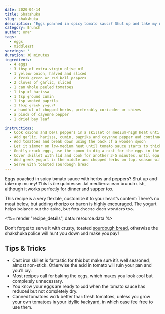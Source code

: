 ```yaml
---
date: 2020-04-14
title: Shakshuka
slug: shakshuka
description: "Eggs poached in spicy tomato sauce? Shut up and take my money!"
category: Brunch
author: onur
tags:
  - eggs
  - middleast
servings: 2
duration: 30 minutes
ingredients:
  - 4 eggs
  - 3 tbsp of extra-virgin olive oil
  - 1 yellow onion, halved and sliced
  - 2 fresh green or red bell peppers
  - 2 cloves of garlic, sliced
  - 1 can whole peeled tomatoes
  - 1 tsp of harissa
  - 1 tsp ground cumin
  - 1 tsp smoked paprika
  - 1 tbsp greek yogurt
  - a handful of chopped herbs, preferably coriander or chives
  - a pinch of cayenne pepper
  - 1 dried bay leaf

instructions:
  - Cook onions and bell peppers in a skillet on medium-high heat until soft, about 10 minutes
  - Add garlic, harissa, cumin, paprika and cayenne pepper and continue mixing for another 2 minutes
  - Add tomatoes and break down using the back of a wooden spoon
  - Let it simmer on low-medium heat until tomato sauce starts to thicken, about 10 minutes
  - Gently crack eggs, use the spoon to dig a nest for the eggs in the sauce
  - Cover skillet with lid and cook for another 3-5 minutes, until egg whites are set and yolk is still runny
  - Add greek yogurt in the middle and chopped herbs on top, season with salt, pepper and cayenne
  - Serve with toasted sourdough bread
---
```


Eggs poached in spicy tomato sauce with herbs and peppers? Shut up and take my money! This is the quintessential mediterranean brunch dish, although it works perfectly for dinner and supper too.

This recipe is a very flexible, customize it to your heart’s content: There’s no meat below, but adding chorizo or bacon is highly encouraged. The yogurt helps balance out the spice, but feta cheese does wonders too.

<%= render "recipe_details", data: resource.data %>

Don’t forget to serve it with crusty, toasted [sourdough bread](__GHOST_URL__/sourdough-bread-guide/), otherwise the shakshuka police will hunt you down and make you pay!

## Tips & Tricks

- Cast iron skillet is fantastic for this but make sure it’s well seasoned, almost non-stick. Otherwise the acid in tomato will ruin your pan and you’ll cry.
- Most recipes call for baking the eggs, which makes you look cool but completely unnecessary.
- You know your eggs are ready to add when the tomato sauce has reduced but not completely dry.
- Canned tomatoes work better than fresh tomatoes, unless you grow your own tomatoes in your idyllic backyard, in which case feel free to use them.

